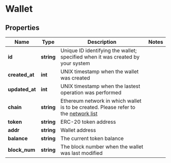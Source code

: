 # Wallet

## Properties
Name | Type | Description | Notes
------------ | ------------- | ------------- | -------------
**id** | **string** | Unique ID identifying the wallet; specified when it was created by your system  | 
**created_at** | **int** | UNIX timestamp when the wallet was created  | 
**updated_at** | **int** | UNIX timestamp when the lastest operation was performed  | 
**chain** | **string** | Ethereum network in which wallet is to be created. Please refer to the [network list](https://pay.bleumi.com/docs/#supported-ethereum-networks) | 
**token** | **string** | ERC-20 token address | 
**addr** | **string** | Wallet address | 
**balance** | **string** |  The current token balance | 
**block_num** | **string** | The block number when the wallet was last modified | 